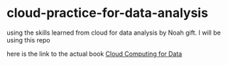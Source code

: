 # cloud-practice-for-data-analysis

using the skills learned from cloud for data analysis by Noah gift. I will be using this repo

here is the link to the actual book [Cloud Computing for Data](https://paiml.com/docs/home/books/cloud-computing-for-data/)
